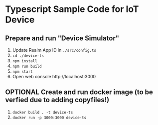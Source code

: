 # Typescript Sample Code for IoT Device

## Prepare and run "Device Simulator"

1. Update Realm App ID in `./src/config.ts`
2. `cd ./device-ts`
3. `npm install`
4. `npm run build`
6. `npm start`
7. Open web console http://localhost:3000

## OPTIONAL Create and run docker image (to be verfied due to adding copyfiles!)

1. `docker build . -t device-ts`
2. `docker run -p 3000:3000 device-ts`
